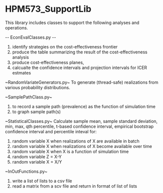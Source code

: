 # HPM573_SupportLib

This library includes classes to support the following analyses and operations.

-- EconEvalClasses.py --
1. identify strategies on the cost-effectiveness frontier
2. produce the table summarizing the result of the cost-effectiveness analysis 
3. produce cost-effectiveness planes,
4. calcualte the confidence intervals and projection intervals for ICER estmates

~RandomVariateGenerators.py~ 
To generate (thread-safe) realizations from various probability distributions. 

~SamplePathClass.py~
1. to record a sample path (prevalence) as the function of simulation time
2. to graph sample path(s) 

~StatisticalClasses.py~
Calculate sample mean, sample standard deviation, min, max, qth percentile, t-based confidence interval, empirical bootstrap confidence interval and percentile inteval for:
1. random variable X when realizations of X are available in batch 
2. random variable X when realizations of X become available over time
3. random variable X when X is a function of simulation time 
4. random variable Z = X-Y
5. random variable X = X/Y

~InOutFunctions.py~
1. write a list of lists to a csv file
2. read a matrix from a scv file and return in format of list of lists 
